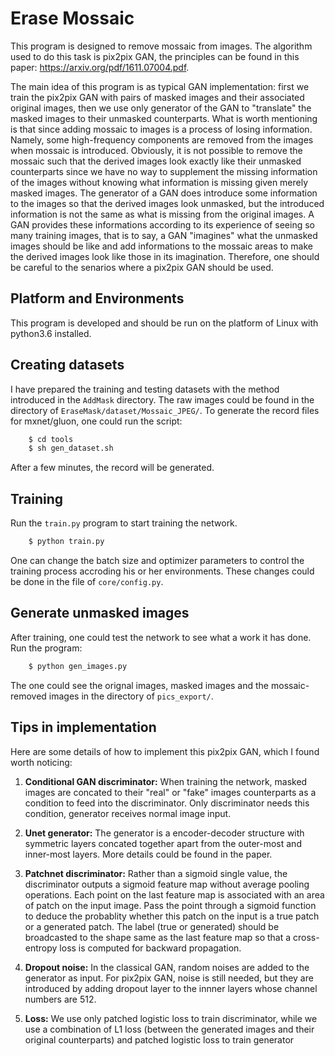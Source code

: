# Erase Mossaic
This program is designed to remove mossaic from images. The algorithm used to do this task is pix2pix GAN, the principles can be found in this paper: https://arxiv.org/pdf/1611.07004.pdf.

The main idea of this program is as typical GAN implementation: first we train the pix2pix GAN with pairs of masked images and their associated original images, then we use only generator of the GAN to "translate" the masked images to their unmasked counterparts. What is worth mentioning is that since adding mossaic to images is a process of losing information. Namely, some high-frequency components are removed from the images when mossaic is introduced. Obviously, it is not possible to remove the mossaic such that the derived images look exactly like their unmasked counterparts since we have no way to supplement the missing information of the images without knowing what information is missing given merely masked images. The generator of a GAN does introduce some information to the images so that the derived images look unmasked, but the introduced information is not the same as what is missing from the original images. A GAN provides these informations according to its experience of seeing so many training images, that is to say, a GAN "imagines" what the unmasked images should be like and add informations to the mossaic areas to make the derived images look like those in its imagination. Therefore, one should be careful to the senarios where a pix2pix GAN should be used.


## Platform and Environments
This program is developed and should be run on the platform of Linux with python3.6 installed.


## Creating datasets
I have prepared the training and testing datasets with the method introduced in the ```AddMask``` directory. The raw images could be found in the directory of ```EraseMask/dataset/Mossaic_JPEG/```. To generate the record files for mxnet/gluon, one could run the script:
```python
    $ cd tools
    $ sh gen_dataset.sh
```
After a few minutes, the record will be generated.


## Training
Run the ```train.py``` program to start training the network.
```python
    $ python train.py
```
One can change the batch size and optimizer parameters to control the training process accroding his or her environments. These changes could be done in the file of ```core/config.py```.  


## Generate unmasked images
After training, one could test the network to see what a work it has done. Run the program:
```python
    $ python gen_images.py
```
The one could see the orignal images, masked images and the mossaic-removed images in the directory of ```pics_export/```.



## Tips in implementation
Here are some details of how to implement this pix2pix GAN, which I found worth noticing:  

1. **Conditional GAN discriminator:** When training the network, masked images are concated to their "real" or "fake" images counterparts as a condition to feed into the discriminator. Only discriminator needs this condition, generator receives normal image input.

2. **Unet generator:** The generator is a encoder-decoder structure with symmetric layers concated together apart from the outer-most and inner-most layers. More details could be found in the paper.

3. **Patchnet discriminator:** Rather than a sigmoid single value, the discriminator outputs a sigmoid feature map without average pooling operations. Each point on the last feature map is associated with an area of patch on the input image. Pass the point through a sigmoid function to deduce the probablity whether this patch on the input is a true patch or a generated patch. The label (true or generated) should be broadcasted to the shape same as the last feature map so that a cross-entropy loss is computed for backward propagation.

4. **Dropout noise:** In the classical GAN, random noises are added to the generator as input. For pix2pix GAN, noise is still needed, but they are introduced by adding dropout layer to the innner layers whose channel numbers are 512.

5. **Loss:** We use only patched logistic loss to train discriminator, while we use a combination of L1 loss (between the generated images and their original counterparts) and patched logistic loss to train generator
